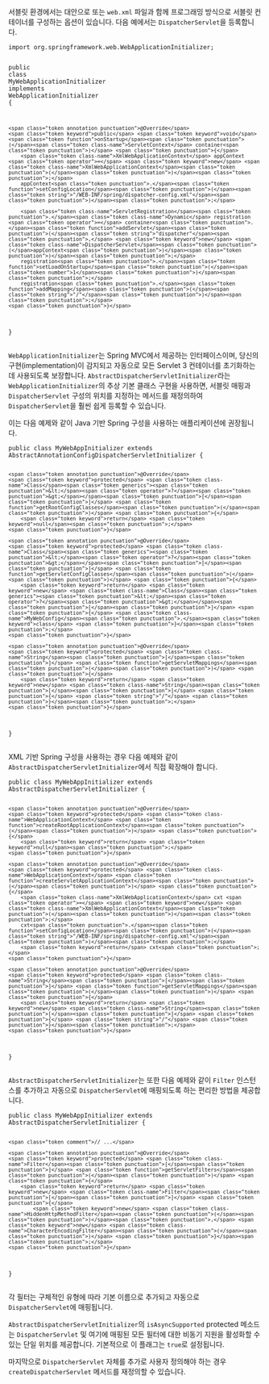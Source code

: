 <p>서블릿 환경에서는 대안으로 또는 <code>web.xml</code> 파일과 함께 프로그래밍 방식으로 서블릿 컨테이너를 구성하는 옵션이 있습니다. 다음 예에서는 <code>DispatcherServlet</code>을 등록합니다.</p>
<pre><code class="language-java"><span class="token keyword">import</span> <span class="token namespace">org<span class="token punctuation">.</span>springframework<span class="token punctuation">.</span>web</span><span class="token punctuation">.</span><span class="token class-name">WebApplicationInitializer</span><span class="token punctuation">;</span>

<span class="token keyword">public</span> <span class="token keyword">class</span> <span class="token class-name">MyWebApplicationInitializer</span> <span class="token keyword">implements</span> <span class="token class-name">WebApplicationInitializer</span> <span class="token punctuation">{</span>

	<span class="token annotation punctuation">@Override</span>
	<span class="token keyword">public</span> <span class="token keyword">void</span> <span class="token function">onStartup</span><span class="token punctuation">(</span><span class="token class-name">ServletContext</span> container<span class="token punctuation">)</span> <span class="token punctuation">{</span>
		<span class="token class-name">XmlWebApplicationContext</span> appContext <span class="token operator">=</span> <span class="token keyword">new</span> <span class="token class-name">XmlWebApplicationContext</span><span class="token punctuation">(</span><span class="token punctuation">)</span><span class="token punctuation">;</span>
		appContext<span class="token punctuation">.</span><span class="token function">setConfigLocation</span><span class="token punctuation">(</span><span class="token string">"/WEB-INF/spring/dispatcher-config.xml"</span><span class="token punctuation">)</span><span class="token punctuation">;</span>

		<span class="token class-name">ServletRegistration</span><span class="token punctuation">.</span><span class="token class-name">Dynamic</span> registration <span class="token operator">=</span> container<span class="token punctuation">.</span><span class="token function">addServlet</span><span class="token punctuation">(</span><span class="token string">"dispatcher"</span><span class="token punctuation">,</span> <span class="token keyword">new</span> <span class="token class-name">DispatcherServlet</span><span class="token punctuation">(</span>appContext<span class="token punctuation">)</span><span class="token punctuation">)</span><span class="token punctuation">;</span>
		registration<span class="token punctuation">.</span><span class="token function">setLoadOnStartup</span><span class="token punctuation">(</span><span class="token number">1</span><span class="token punctuation">)</span><span class="token punctuation">;</span>
		registration<span class="token punctuation">.</span><span class="token function">addMapping</span><span class="token punctuation">(</span><span class="token string">"/"</span><span class="token punctuation">)</span><span class="token punctuation">;</span>
	<span class="token punctuation">}</span>
<span class="token punctuation">}</span></code></pre>
<p><code>WebApplicationInitializer</code>는 Spring MVC에서 제공하는 인터페이스이며, 당신의 구현(implementation)이 감지되고 자동으로 모든 Servlet 3 컨테이너를 초기화하는 데 사용되도록 보장합니다. <code>AbstractDispatcherServletInitializer</code>라는 <code>WebApplicationInitializer</code>의 추상 기본 클래스 구현을 사용하면, 서블릿 매핑과 <code>DispatcherServlet</code> 구성의 위치를 지정하는 메서드를 재정의하여 <code>DispatcherServlet</code>을 훨씬 쉽게 등록할 수 있습니다.</p>
<p>이는 다음 예제와 같이 Java 기반 Spring 구성을 사용하는 애플리케이션에 권장됩니다.</p>
<pre><code class="language-java"><span class="token keyword">public</span> <span class="token keyword">class</span> <span class="token class-name">MyWebAppInitializer</span> <span class="token keyword">extends</span> <span class="token class-name">AbstractAnnotationConfigDispatcherServletInitializer</span> <span class="token punctuation">{</span>

	<span class="token annotation punctuation">@Override</span>
	<span class="token keyword">protected</span> <span class="token class-name">Class</span><span class="token generics"><span class="token punctuation">&lt;</span><span class="token operator">?</span><span class="token punctuation">&gt;</span></span><span class="token punctuation">[</span><span class="token punctuation">]</span> <span class="token function">getRootConfigClasses</span><span class="token punctuation">(</span><span class="token punctuation">)</span> <span class="token punctuation">{</span>
		<span class="token keyword">return</span> <span class="token keyword">null</span><span class="token punctuation">;</span>
	<span class="token punctuation">}</span>

	<span class="token annotation punctuation">@Override</span>
	<span class="token keyword">protected</span> <span class="token class-name">Class</span><span class="token generics"><span class="token punctuation">&lt;</span><span class="token operator">?</span><span class="token punctuation">&gt;</span></span><span class="token punctuation">[</span><span class="token punctuation">]</span> <span class="token function">getServletConfigClasses</span><span class="token punctuation">(</span><span class="token punctuation">)</span> <span class="token punctuation">{</span>
		<span class="token keyword">return</span> <span class="token keyword">new</span> <span class="token class-name">Class</span><span class="token generics"><span class="token punctuation">&lt;</span><span class="token operator">?</span><span class="token punctuation">&gt;</span></span><span class="token punctuation">[</span><span class="token punctuation">]</span> <span class="token punctuation">{</span> <span class="token class-name">MyWebConfig</span><span class="token punctuation">.</span><span class="token keyword">class</span> <span class="token punctuation">}</span><span class="token punctuation">;</span>
	<span class="token punctuation">}</span>

	<span class="token annotation punctuation">@Override</span>
	<span class="token keyword">protected</span> <span class="token class-name">String</span><span class="token punctuation">[</span><span class="token punctuation">]</span> <span class="token function">getServletMappings</span><span class="token punctuation">(</span><span class="token punctuation">)</span> <span class="token punctuation">{</span>
		<span class="token keyword">return</span> <span class="token keyword">new</span> <span class="token class-name">String</span><span class="token punctuation">[</span><span class="token punctuation">]</span> <span class="token punctuation">{</span> <span class="token string">"/"</span> <span class="token punctuation">}</span><span class="token punctuation">;</span>
	<span class="token punctuation">}</span>
<span class="token punctuation">}</span></code></pre>
<p>XML 기반 Spring 구성을 사용하는 경우 다음 예제와 같이 <code>AbstractDispatcherServletInitializer</code>에서 직접 확장해야 합니다.</p>
<pre><code class="language-java"><span class="token keyword">public</span> <span class="token keyword">class</span> <span class="token class-name">MyWebAppInitializer</span> <span class="token keyword">extends</span> <span class="token class-name">AbstractDispatcherServletInitializer</span> <span class="token punctuation">{</span>

	<span class="token annotation punctuation">@Override</span>
	<span class="token keyword">protected</span> <span class="token class-name">WebApplicationContext</span> <span class="token function">createRootApplicationContext</span><span class="token punctuation">(</span><span class="token punctuation">)</span> <span class="token punctuation">{</span>
		<span class="token keyword">return</span> <span class="token keyword">null</span><span class="token punctuation">;</span>
	<span class="token punctuation">}</span>

	<span class="token annotation punctuation">@Override</span>
	<span class="token keyword">protected</span> <span class="token class-name">WebApplicationContext</span> <span class="token function">createServletApplicationContext</span><span class="token punctuation">(</span><span class="token punctuation">)</span> <span class="token punctuation">{</span>
		<span class="token class-name">XmlWebApplicationContext</span> cxt <span class="token operator">=</span> <span class="token keyword">new</span> <span class="token class-name">XmlWebApplicationContext</span><span class="token punctuation">(</span><span class="token punctuation">)</span><span class="token punctuation">;</span>
		cxt<span class="token punctuation">.</span><span class="token function">setConfigLocation</span><span class="token punctuation">(</span><span class="token string">"/WEB-INF/spring/dispatcher-config.xml"</span><span class="token punctuation">)</span><span class="token punctuation">;</span>
		<span class="token keyword">return</span> cxt<span class="token punctuation">;</span>
	<span class="token punctuation">}</span>

	<span class="token annotation punctuation">@Override</span>
	<span class="token keyword">protected</span> <span class="token class-name">String</span><span class="token punctuation">[</span><span class="token punctuation">]</span> <span class="token function">getServletMappings</span><span class="token punctuation">(</span><span class="token punctuation">)</span> <span class="token punctuation">{</span>
		<span class="token keyword">return</span> <span class="token keyword">new</span> <span class="token class-name">String</span><span class="token punctuation">[</span><span class="token punctuation">]</span> <span class="token punctuation">{</span> <span class="token string">"/"</span> <span class="token punctuation">}</span><span class="token punctuation">;</span>
	<span class="token punctuation">}</span>
<span class="token punctuation">}</span></code></pre>
<p><code>AbstractDispatcherServletInitializer</code>는 또한 다음 예제와 같이 <code>Filter</code> 인스턴스를 추가하고 자동으로 <code>DispatcherServlet</code>에 매핑되도록 하는 편리한 방법을 제공합니다.</p>
<pre><code class="language-java"><span class="token keyword">public</span> <span class="token keyword">class</span> <span class="token class-name">MyWebAppInitializer</span> <span class="token keyword">extends</span> <span class="token class-name">AbstractDispatcherServletInitializer</span> <span class="token punctuation">{</span>

	<span class="token comment">// ...</span>

	<span class="token annotation punctuation">@Override</span>
	<span class="token keyword">protected</span> <span class="token class-name">Filter</span><span class="token punctuation">[</span><span class="token punctuation">]</span> <span class="token function">getServletFilters</span><span class="token punctuation">(</span><span class="token punctuation">)</span> <span class="token punctuation">{</span>
		<span class="token keyword">return</span> <span class="token keyword">new</span> <span class="token class-name">Filter</span><span class="token punctuation">[</span><span class="token punctuation">]</span> <span class="token punctuation">{</span>
			<span class="token keyword">new</span> <span class="token class-name">HiddenHttpMethodFilter</span><span class="token punctuation">(</span><span class="token punctuation">)</span><span class="token punctuation">,</span> <span class="token keyword">new</span> <span class="token class-name">CharacterEncodingFilter</span><span class="token punctuation">(</span><span class="token punctuation">)</span> <span class="token punctuation">}</span><span class="token punctuation">;</span>
	<span class="token punctuation">}</span>
<span class="token punctuation">}</span></code></pre>
<p>각 필터는 구체적인 유형에 따라 기본 이름으로 추가되고 자동으로 <code>DispatcherServlet</code>에 매핑됩니다.</p>
<p><code>AbstractDispatcherServletInitializer</code>의 <code>isAsyncSupported</code> protected 메소드는 <code>DispatcherServlet</code> 및 여기에 매핑된 모든 필터에 대한 비동기 지원을 활성화할 수 있는 단일 위치를 제공합니다. 기본적으로 이 플래그는 <code>true</code>로 설정됩니다.</p>
<p>마지막으로 <code>DispatcherServlet</code> 자체를 추가로 사용자 정의해야 하는 경우 <code>createDispatcherServlet</code> 메서드를 재정의할 수 있습니다.</p>